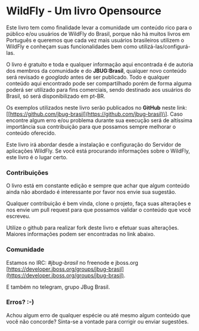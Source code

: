 # WildFly - Um livro Opensource

Este livro tem como finalidade levar a comunidade um conteúdo rico para o público e/ou usuários de WildFly do Brasil, porque não há muitos livros em Português e queremos que cada vez mais usuários brasileiros utilizem o WildFly e conheçam suas funcionalidades bem como utilizá-las/configurá-las.

O livro é gratuito e toda e qualquer informação aqui encontrada é de autoria dos membros da comunidade e do **JBUG:Brasil**, qualquer novo conteúdo será revisado e _googlado_ antes de ser publicado. Todo e qualquer conteúdo aqui encontrado pode ser compartilhado porém de forma alguma poderá ser utilizado para fins comerciais, sendo destinado aos usuários do Brasil, só será disponibilizado em pt-BR.

Os exemplos utilizados neste livro serão publicados no **GitHub** neste link:  \[[https://github.com/jbug-brasil](https://github.com/jbug-brasil)\]. Caso encontre algum erro e/ou problema durante sua execução será de altíssima importância sua contribuição para que possamos sempre melhorar o conteúdo oferecido.

Este livro irá abordar desde a instalação e configuração do Servidor de aplicações WildFly. Se você está procurando informações sobre o WildFly, este livro é o lugar certo.

### Contribuições

O livro está em constante edição e sempre que achar que algum conteúdo ainda não abordado é interessante por favor nos envie sua sugestão.

Qualquer contribuição é bem vinda, clone o projeto, faça suas alterações e nos envie um pull request para que possamos validar o conteúdo que você escreveu.

Utilize o github para realizar fork deste livro e efetuar suas alterações. Maiores informações podem ser encontradas no link abaixo.

### Comunidade

Estamos no IRC: _\#jbug-brasil_ no freenode e jboss.org [https://developer.jboss.org/groups/jbug-brasil](https://developer.jboss.org/groups/jbug-brasil).

E também no telegram, grupo JBug Brasil.

### Erros? :-\)

Achou algum erro de qualquer espécie ou até mesmo algum conteúdo que você não concorde? Sinta-se a vontade para corrigir ou enviar sugestões.

